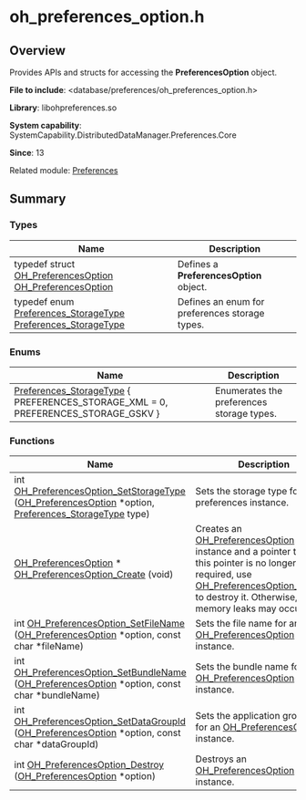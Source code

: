 # oh_preferences_option.h


## Overview

Provides APIs and structs for accessing the **PreferencesOption** object.

**File to include**: &lt;database/preferences/oh_preferences_option.h&gt;

**Library**: libohpreferences.so

**System capability**: SystemCapability.DistributedDataManager.Preferences.Core

**Since**: 13

Related module: [Preferences](_preferences.md)


## Summary


### Types

| Name| Description| 
| -------- | -------- |
| typedef struct [OH_PreferencesOption](_preferences.md#oh_preferencesoption) [OH_PreferencesOption](_preferences.md#oh_preferencesoption) | Defines a **PreferencesOption** object.| 
| typedef enum [Preferences_StorageType](_preferences.md#preferences_storagetype) [Preferences_StorageType](_preferences.md#preferences_storagetype) | Defines an enum for preferences storage types. | 

### Enums

| Name| Description| 
| -------- | -------- |
| [Preferences_StorageType](_preferences.md#preferences_storagetype-1) { PREFERENCES_STORAGE_XML = 0, PREFERENCES_STORAGE_GSKV } | Enumerates the preferences storage types. | 

### Functions

| Name| Description| 
| -------- | -------- |
| int [OH_PreferencesOption_SetStorageType](_preferences.md#oh_preferencesoption_setstoragetype) ([OH_PreferencesOption](_preferences.md#oh_preferencesoption) \*option, [Preferences_StorageType](_preferences.md#preferences_storagetype) type) | Sets the storage type for a preferences instance. | 
| [OH_PreferencesOption](_preferences.md#oh_preferencesoption) \* [OH_PreferencesOption_Create](_preferences.md#oh_preferencesoption_create) (void) | Creates an [OH_PreferencesOption](_preferences.md#oh_preferencesoption) instance and a pointer to it. If this pointer is no longer required, use [OH_PreferencesOption_Destroy](_preferences.md#oh_preferencesoption_destroy) to destroy it. Otherwise, memory leaks may occur.| 
| int [OH_PreferencesOption_SetFileName](_preferences.md#oh_preferencesoption_setfilename) ([OH_PreferencesOption](_preferences.md#oh_preferencesoption) \*option, const char \*fileName) | Sets the file name for an [OH_PreferencesOption](_preferences.md#oh_preferencesoption) instance.| 
| int [OH_PreferencesOption_SetBundleName](_preferences.md#oh_preferencesoption_setbundlename) ([OH_PreferencesOption](_preferences.md#oh_preferencesoption) \*option, const char \*bundleName) | Sets the bundle name for an [OH_PreferencesOption](_preferences.md#oh_preferencesoption) instance.| 
| int [OH_PreferencesOption_SetDataGroupId](_preferences.md#oh_preferencesoption_setdatagroupid) ([OH_PreferencesOption](_preferences.md#oh_preferencesoption) \*option, const char \*dataGroupId) | Sets the application group ID for an [OH_PreferencesOption](_preferences.md#oh_preferencesoption) instance.| 
| int [OH_PreferencesOption_Destroy](_preferences.md#oh_preferencesoption_destroy) ([OH_PreferencesOption](_preferences.md#oh_preferencesoption) \*option) | Destroys an [OH_PreferencesOption](_preferences.md#oh_preferencesoption) instance.| 
